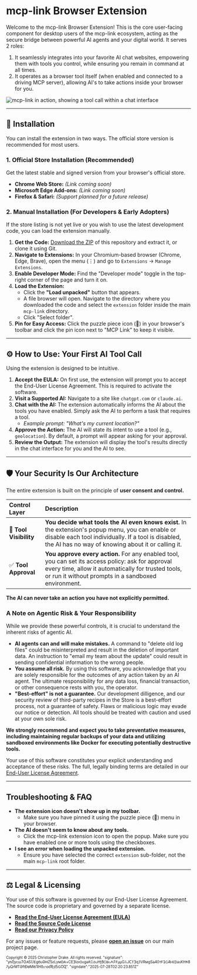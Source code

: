 # mcp-link Browser Extension

Welcome to the mcp-link Browser Extension! This is the core user-facing component for desktop users of the mcp-link ecosystem, acting as the secure bridge between powerful AI agents and your digital world.  It serves 2 roles:

1. It seamlessly integrates into your favorite AI chat websites, empowering them with tools you control, while ensuring you remain in command at all times.
2. It operates as a browser tool itself (when enabled and connected to a driving MCP server), allowing AI's to take actions inside your browser for you.

![mcp-link in action, showing a tool call within a chat interface](mcp-link_example_screenshot.png)

---

## 🚀 Installation

You can install the extension in two ways. The official store version is recommended for most users.

### 1. Official Store Installation (Recommended)

Get the latest stable and signed version from your browser's official store.

*   **Chrome Web Store:** *(Link coming soon)*
*   **Microsoft Edge Add-ons:** *(Link coming soon)*
*   **Firefox & Safari:** *(Support planned for a future release)*

### 2. Manual Installation (For Developers & Early Adopters)

If the store listing is not yet live or you wish to use the latest development code, you can load the extension manually.

1.  **Get the Code:** [Download the ZIP](https://github.com/AuraFriday/mcp-link/releases/latest/download/mcp-link.zip) of this repository and extract it, or clone it using Git.
2.  **Navigate to Extensions:** In your Chromium-based browser (Chrome, Edge, Brave), open the menu (⋮) and go to `Extensions` → `Manage Extensions`.
3.  **Enable Developer Mode:** Find the "Developer mode" toggle in the top-right corner of the page and turn it on.
4.  **Load the Extension:**
    *   Click the **"Load unpacked"** button that appears.
    *   A file browser will open. Navigate to the directory where you downloaded the code and select the `extension` folder inside the main `mcp-link` directory.
    *   Click "Select folder".
5.  **Pin for Easy Access:** Click the puzzle piece icon (🧩) in your browser's toolbar and click the pin icon next to "MCP Link" to keep it visible.

---

## ⚙️ How to Use: Your First AI Tool Call

Using the extension is designed to be intuitive.

1.  **Accept the EULA:** On first use, the extension will prompt you to accept the End-User License Agreement. This is required to activate the software.
2.  **Visit a Supported AI:** Navigate to a site like `chatgpt.com` or `claude.ai`.
3.  **Chat with the AI:** The extension automatically informs the AI about the tools you have enabled. Simply ask the AI to perform a task that requires a tool.
    *   *Example prompt: "What's my current location?"*
4.  **Approve the Action:** The AI will state its intent to use a tool (e.g., `geolocation`). By default, a prompt will appear asking for your approval.
5.  **Review the Output:** The extension will display the tool's results directly in the chat interface for you and the AI to see.

---

## 🛡️ Your Security Is Our Architecture

The entire extension is built on the principle of **user consent and control.**

| Control Layer | Description |
| :--- | :--- |
| 🧩 **Tool Visibility** | **You decide what tools the AI even knows exist.** In the extension's popup menu, you can enable or disable each tool individually. If a tool is disabled, the AI has no way of knowing about it or calling it. |
| ✅ **Tool Approval** | **You approve every action.** For any enabled tool, you can set its access policy: ask for approval every time, allow it automatically for trusted tools, or run it without prompts in a sandboxed environment. |

**The AI can never take an action you have not explicitly permitted.**

### A Note on Agentic Risk & Your Responsibility

While we provide these powerful controls, it is crucial to understand the inherent risks of agentic AI.

*   **AI agents can and will make mistakes.** A command to "delete old log files" could be misinterpreted and result in the deletion of important data. An instruction to "email my team about the update" could result in sending confidential information to the wrong people.
*   **You assume all risk.** By using this software, you acknowledge that you are solely responsible for the outcomes of any action taken by an AI agent. The ultimate responsibility for any data loss, financial transaction, or other consequence rests with you, the operator.
*   **"Best-effort" is not a guarantee.** Our development dilligence, and our security review of third-party recipes in the Store is a best-effort process, not a guarantee of safety. Flaws or malicious logic may evade our notice or detection. All tools should be treated with caution and used at your own sole risk.

**We strongly recommend and expect you to take preventative measures, including maintaining regular backups of your data and utilizing sandboxed environments like Docker for executing potentially destructive tools.**

Your use of this software constitutes your explicit understanding and acceptance of these risks. The full, legally binding terms are detailed in our [End-User License Agreement](../EULA.md).

---

##  Troubleshooting & FAQ

*   **The extension icon doesn't show up in my toolbar.**
    *   Make sure you have pinned it using the puzzle piece (🧩) menu in your browser.
*   **The AI doesn't seem to know about any tools.**
    *   Click the mcp-link extension icon to open the popup. Make sure you have enabled one or more tools using the checkboxes.
*   **I see an error when loading the unpacked extension.**
    *   Ensure you have selected the correct `extension` sub-folder, not the main `mcp-link` root folder.

---

## ⚖️ Legal & Licensing

Your use of this software is governed by our End-User License Agreement. The source code is proprietary and governed by a separate license.

*   **[Read the End-User License Agreement (EULA)](../EULA.md)**
*   **[Read the Source Code License](../LICENSE)**
*   **[Read our Privacy Policy](../PRIVACY.md)**

For any issues or feature requests, please **[open an issue](https://github.com/AuraFriday/mcp-link/issues)** on our main project page.

<small><sup>Copyright © 2025 Christopher Drake. All rights reserved. "signature": "yᏂȠyꞇɯ𝟩Օ𝐴Ѕ𝕌ꓰցᏮυƏꓧZƼƨLуᴍꓓᎪ×ϹЕȜlϨıꓳꙅցǝꓣ𝟙ϨᴜΗʈ𝟪ᏟȣⲟᗅϜꓝμµG𝙰JᑕⲦȜɋ𝟛VɌᴍɡSǝ𝘈0ᴛᖴ𝟣Ꮯ𝘈ⲘiᗪǝꜱΚНᏎ𝟪𐓒μQrМƬƏftĐȣМīᏮ1īΗßꜱ৭օďƦɗ𝟧ꓖƱɊ". "signdate":"2025-07-28T02:20:23.851Z" </sup></small>
